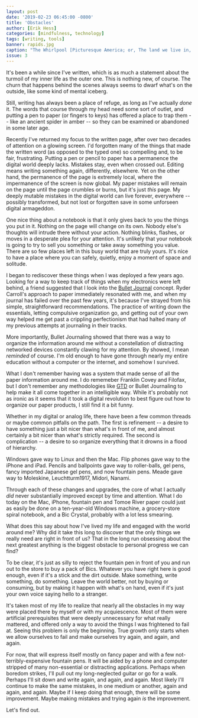 ```yaml
---
layout: post
date: '2019-02-23 06:45:00 -0800'
title: 'Obstacles'
author: [Erik Hess]
categories: [mindfulness, technology]
tags: [writing, tools]
banner: rapids.jpg 
caption: "The Whirlpool [Picturesque America; or, The land we live in, 1872.](https://archive.org/stream/picturesqueameri01brya/picturesqueameri01brya#page/440/mode/1up)"
issue: 3
---
```

It's been a while since I've written, which is as much a statement about the turmoil of my inner life as the outer one. This is nothing new, of course. The churn that happens behind the scenes always seems to dwarf what's on the outside, like some kind of mental iceberg.

Still, writing has always been a place of refuge, as long as I've actually *done* it. The words that course through my head need some sort of outlet, and putting a pen to paper (or fingers to keys) has offered a place to trap them -- like an ancient spider in amber -- so they can be examined or abandoned in some later age.

Recently I've returned my focus to the written page, after over two decades of attention on a glowing screen. I'd forgotten many of the things that made the written word (as opposed to the typed one) so compelling and, to be fair, frustrating. Putting a pen or pencil to paper has a permanence the digital world deeply lacks. Mistakes stay, even when crossed out.  Editing means writing something again, differently, elsewhere. Yet on the other hand, the permanence of the page is extremely local, where the impermanence of the screen is now global. My paper mistakes will remain on the page until the page crumbles or burns, but it's just *this* page. My deeply mutable mistakes in the digital world can live forever, everywhere -- possibly transformed, but not lost or forgotten save in some unforseen digital armageddon.

One nice thing about a notebook is that it only gives back to you the things you put in it. Nothing on the page will change on its own. Nobody else's thoughts will intrude there without your action. Nothing blinks, flashes, or moves in a desperate plea for your attention. It's unlikely that your notebook is going to try to sell you something or take away something you value. There are so few places left in this busy world that are truly yours. It's nice to have a place where you can safely, quietly, enjoy a moment of space and solitude.

I began to rediscover these things when I was deployed a few years ago. Looking for a way to keep track of things when my electronics were left behind, a friend suggested that I look into the [Bullet Journal](https://bulletjournal.com/) concept. Ryder Carroll's approach to paper immediately resonated with me, and when my journal has failed over the past few years, it's because I've strayed from his simple, straightforward recommendations. The practice of writing down the essentials, letting compulsive organization go, and getting out of your own way helped me get past a crippling perfectionism that had halted many of my previous attempts at journaling in their tracks.

More importantly, Bullet Journaling showed that there was a way to organize the information around me without a constellation of distracting networked devices constantly clawing for my attention. By showed, I mean *reminded* of course. I'm old enough to have gone through nearly my entire education without a computer or the internet, and somehow I survived. 

What I don't remember having was a system that made sense of all the paper information around me. I do rememeber Franklin Covey and Filofax, but I don't remember any methodologies like [GTD](https://gettingthingsdone.com/) or Bullet Journaling to help make it all come together in an intelligible way. While it's probably not as ironic as it seems that it took a digital revolution to best figure out how to organize our paper products, I still find it a bit funny.

Whether in my digital or analog life, there have been a few common threads or maybe common pitfalls on the path. The first is refinement -- a desire to have something just a bit nicer than what's in front of me, and almost certainly a bit nicer than what's strictly required. The second is complication -- a desire to so organize everything that it drowns in a flood of hierarchy.

Windows gave way to Linux and then the Mac. Flip phones gave way to the iPhone and iPad. Pencils and ballpoints gave way to roller-balls, gel pens, fancy imported Japanese gel pens, and now fountain pens. Meade gave way to Moleskine, Leuchtturm1917, Midori, Nanami. 

Through each of these changes and upgrades, the core of what I actually *did* never substantially improved except by time and attention. What I do today on the Mac, iPhone, fountain pen and Tomoe River paper could just as easily be done on a ten-year-old Windows machine, a grocery-store spiral notebook, and a Bic Crystal, probably with a lot less smearing.

What does this say about how I've lived my life and engaged with the world around me? Why did it take this long to discover that the only things we really need are right in front of us? That in the long run obsessing about the next greatest anything is the biggest obstacle to personal progress we can find? 

To be clear, it's just as silly to reject the fountain pen in front of you and run out to the store to buy a pack of Bics. Whatever you have right here is good enough, even if it's a stick and the dirt outside. Make something, write something, do something. Leave the world better, not by buying or consuming, but by making it happen with what's on hand, even if it's just your own voice saying hello to a stranger.

It's taken most of my life to realize that nearly all the obstacles in my way were placed there by myself or with my acquiescence. Most of them were artificial prerequisites that were deeply unnecessary for what really mattered, and offered only a way to avoid the things I was frightened to fail at. Seeing this problem is only the beginning. True growth only starts when we allow ourselves to fail and make ourselves try again, and again, and again.

For now, that will express itself mostly on fancy paper and with a few not-terribly-expensive fountain pens. It will be aided by a phone and computer stripped of many non-essential or distracting applications. Perhaps when boredom strikes, I'll pull out my long-neglected guitar or go for a walk. Perhaps I'll sit down and write again, and again, and again. Most likely I'll continue to make the same mistakes, in one medium or another, again and again, and again. Maybe if I keep doing that enough, there will be some improvement. Maybe making mistakes and trying again *is* the improvement.

Let's find out.
